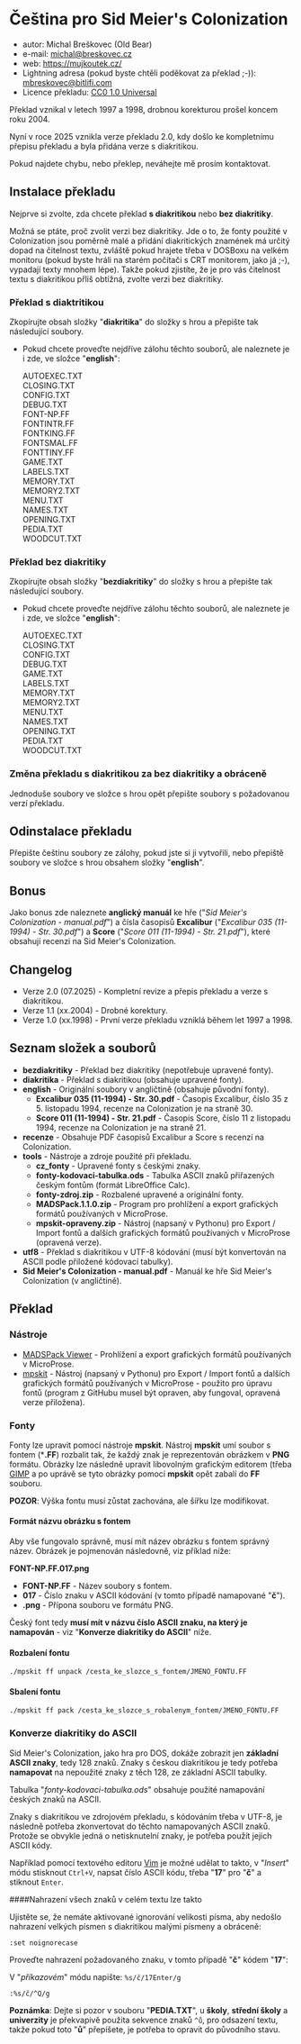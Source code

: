 # Čeština pro Sid Meier's Colonization

- autor: Michal Breškovec (Old Bear)
- e-mail: michal@breskovec.cz
- web: https://mujkoutek.cz/
- Lightning adresa (pokud byste chtěli poděkovat za překlad ;-)): mbreskovec@bitlifi.com
- Licence překladu: [CC0 1.0 Universal](https://creativecommons.org/publicdomain/zero/1.0/deed.cs)

Překlad vznikal v letech 1997 a 1998, drobnou korekturou prošel koncem roku 2004.

Nyní v roce 2025 vznikla verze překladu 2.0, kdy došlo ke kompletnímu přepisu překladu a byla přidána verze s diakritikou.

Pokud najdete chybu, nebo překlep, neváhejte mě prosím kontaktovat.

## Instalace překladu
Nejprve si zvolte, zda chcete překlad **s diakritikou** nebo **bez diakritiky**.

Možná se ptáte, proč zvolit verzi bez diakritiky. Jde o to, že fonty použité v Colonization jsou poměrně malé a přidání diakritických znamének má určitý dopad na čitelnost textu, zvláště pokud hrajete třeba v DOSBoxu na velkém monitoru (pokud byste hráli na starém počítači s CRT monitorem, jako já ;-), vypadají texty mnohem lépe). Takže pokud zjistíte, že je pro vás čitelnost textu s diakritikou přliš obtížná, zvolte verzi bez diakritiky.

### Překlad s diaktritikou
Zkopírujte obsah složky "**diakritika**" do složky s hrou a přepište tak následující soubory.

- Pokud chcete proveďte nejdříve zálohu těchto souborů, ale naleznete je i zde, ve složce "**english**":

    AUTOEXEC.TXT  
    CLOSING.TXT  
    CONFIG.TXT  
    DEBUG.TXT  
    FONT-NP.FF  
    FONTINTR.FF  
    FONTKING.FF  
    FONTSMAL.FF  
    FONTTINY.FF  
    GAME.TXT  
    LABELS.TXT  
    MEMORY.TXT  
    MEMORY2.TXT  
    MENU.TXT  
    NAMES.TXT  
    OPENING.TXT  
    PEDIA.TXT  
    WOODCUT.TXT  


### Překlad bez diakritiky
Zkopírujte obsah složky "**bezdiakritiky**" do složky s hrou a přepište tak následující soubory.

- Pokud chcete proveďte nejdříve zálohu těchto souborů, ale naleznete je i zde, ve složce "**english**":

    AUTOEXEC.TXT  
    CLOSING.TXT  
    CONFIG.TXT  
    DEBUG.TXT  
    GAME.TXT  
    LABELS.TXT  
    MEMORY.TXT  
    MEMORY2.TXT  
    MENU.TXT  
    NAMES.TXT  
    OPENING.TXT  
    PEDIA.TXT  
    WOODCUT.TXT  

### Změna překladu s diakritikou za bez diakritiky a obráceně
Jednoduše soubory ve složce s hrou opět přepište soubory s požadovanou verzí překladu.

## Odinstalace překladu
Přepište češtinu soubory ze zálohy, pokud jste si ji vytvořili, nebo přepiště soubory ve složce s hrou obsahem složky "**english**".

## Bonus
Jako bonus zde naleznete **anglický manuál** ke hře ("*Sid Meier's Colonization - manual.pdf*") a čísla časopisů **Excalibur** ("*Excalibur 035 (11-1994) - Str. 30.pdf*") a **Score** ("*Score 011 (11-1994) - Str. 21.pdf*"), které obsahují recenzi na Sid Meier's Colonization.

## Changelog

- Verze 2.0 (07.2025) - Kompletní revize a přepis překladu a verze s diakritikou.
- Verze 1.1 (xx.2004) - Drobné korektury.
- Verze 1.0 (xx.1998) - První verze překladu vzniklá během let 1997 a 1998.

## Seznam složek a souborů

- **bezdiakritiky** - Překlad bez diakritiky (nepotřebuje upravené fonty).
- **diakritika** - Překlad s diakritikou (obsahuje upravené fonty).
- **english** - Originální soubory v angličtině (obsahuje původní fonty).
    - **Excalibur 035 (11-1994) - Str. 30.pdf** - Časopis Excalibur, číslo 35 z 5. listopadu 1994, recenze na Colonization je na straně 30.
    - **Score 011 (11-1994) - Str. 21.pdf** - Časopis Score, číslo 11 z listopadu 1994, recenze na Colonization je na straně 21.
- **recenze** - Obsahuje PDF časopisů Excalibur a Score s recenzí na Colonization.
- **tools** - Nástroje a zdroje použité při překladu.
    - **cz_fonty** - Upravené fonty s českými znaky.
    - **fonty-kodovaci-tabulka.ods** - Tabulka ASCII znaků přiřazených českým fontům (formát LibreOffice Calc).
    - **fonty-zdroj.zip** - Rozbalené upravené a originální fonty.
    - **MADSPack.1.1.0.zip** - Program pro prohlížení a export grafických formátů používaných v MicroProse.
    - **mpskit-opraveny.zip** - Nástroj (napsaný v Pythonu) pro Export / Import fontů a dalších grafických formátů používaných v MicroProse (opravená verze).
- **utf8** - Překlad s diakritikou v UTF-8 kódování (musí být konvertován na ASCII podle přiložené kódovací tabulky).
- **Sid Meier's Colonization - manual.pdf** - Manuál ke hře Sid Meier's Colonization (v angličtině).

## Překlad

### Nástroje
- [MADSPack Viewer](https://github.com/TheRealAyCe/MADSPackViewer) - Prohlížení a export grafických formátů používaných v MicroProse.
- [mpskit](https://github.com/institution/mpskit) - Nástroj (napsaný v Pythonu) pro Export / Import fontů a dalších grafických formátů používaných v MicroProse - použito pro úpravu fontů (program z GitHubu musel být opraven, aby fungoval, opravená verze přiložena).

### Fonty

Fonty lze upravit pomocí nástroje **mpskit**. Nástroj **mpskit** umí soubor s fontem (***.FF**) rozbalit tak, že každý znak je reprezentován obrázkem v **PNG** formátu. Obrázky lze následně upravit libovolným grafickým editorem (třeba [GIMP]((https://www.gimp.org/)) a po uprávě se tyto obrázky pomocí **mpskit** opět zabalí do **FF** souboru.

**POZOR**: Výška fontu musí zůstat zachována, ale šířku lze modifikovat.

#### Formát názvu obrázku s fontem
Aby vše fungovalo správně, musí mít název obrázku s fontem správný název. Obrázek je pojmenován následovně, viz příklad níže:

**FONT-NP.FF.017.png**

- **FONT-NP.FF** - Název soubory s fontem.
- **017** - Číslo znaku v ASCII kódování (v tomto případě namapované "**č**").
- **.png** - Přípona souboru ve formátu PNG.

Český font tedy **musí mít v názvu číslo ASCII znaku, na který je namapován** - viz "**Konverze diakritiky do ASCII**" níže.

#### Rozbalení fontu
```
./mpskit ff unpack /cesta_ke_slozce_s_fontem/JMENO_FONTU.FF
```

#### Sbalení fontu
```
./mpskit ff pack /cesta_ke_slozce_s_robalenym_fontem/JMENO_FONTU.FF
```

### Konverze diakritiky do ASCII
Sid Meier's Colonization, jako hra pro DOS, dokáže zobrazit jen **základní ASCII znaky**, tedy 128 znaků. Znaky s českou diakritikou je tedy potřeba **namapovat** na nepoužité znaky z těch 128, ze základní ASCII tabulky.

Tabulka "*fonty-kodovaci-tabulka.ods*" obsahuje použité namapování českých znaků na ASCII.

Znaky s diakritikou ve zdrojovém překladu, s kódováním třeba v UTF-8, je následně potřeba zkonvertovat do těchto namapovaných ASCII znaků. Protože se obvykle jedná o netisknutelní znaky, je potřeba použít jejich ASCII kódy.

Například pomocí textového editoru [Vim](https://www.vim.org/) je možné udělat to takto, v "*Insert*" módu stisknout ```Ctrl+V```, napsat číslo ASCII kódu, třeba "**17**" pro "**č**" a stiknout ```Enter```.

####Nahrazení všech znaků v celém textu lze takto

Ujistěte se, že nemáte aktivované ignorování velikosti písma, aby nedošlo nahrazení velkých písmen s diakritikou malými písmeny a obráceně:

```
:set noignorecase
```

Proveďte nahrazení požadovaného znaku, v tomto případě "**č**" kódem "**17**":

V "*příkazovém*" módu napište: ```%s/č/17Enter/g```

```
:%s/č/^Q/g
```

**Poznámka**: Dejte si pozor v souboru "**PEDIA.TXT**", u **školy**, **střední školy** a **univerzity** je překvapivě použita sekvence znaků ```^ů```, pro odsazení textu, takže pokud toto "**ů**" přepíšete, je potřeba to opravit do původního stavu.

